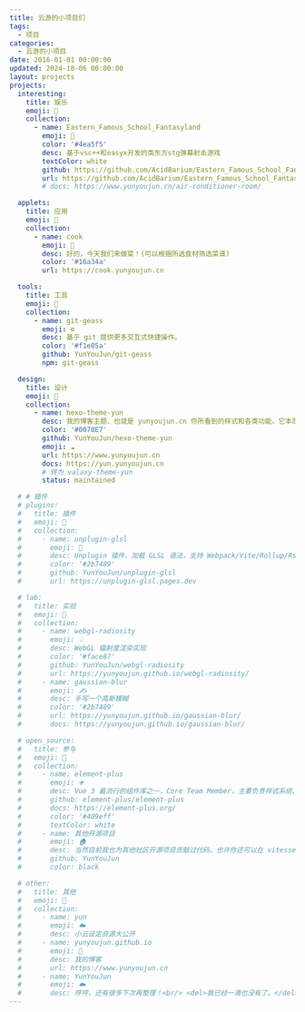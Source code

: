 ```yaml
---
title: 云游的小项目们
tags:
  - 项目
categories:
  - 云游的小项目
date: 2016-01-01 00:00:00
updated: 2024-10-06 00:00:00
layout: projects
projects:
  interesting:
    title: 娱乐
    emoji: 🥰
    collection:
      - name: Eastern_Famous_School_Fantasyland
        emoji: 🚀
        color: '#4ea5f5'
        desc: 基于vsc++和easyx开发的类东方stg弹幕射击游戏
        textColor: white
        github: https://github.com/AcidBarium/Eastern_Famous_School_Fantasyland
        url: https://github.com/AcidBarium/Eastern_Famous_School_Fantasyland/releases
        # docs: https://www.yunyoujun.cn/air-conditioner-room/

  applets:
    title: 应用
    emoji: 📱
    collection:
      - name: cook
        emoji: 🥘
        desc: 好的，今天我们来做菜！(可以根据所选食材筛选菜谱)
        color: '#16a34a'
        url: https://cook.yunyoujun.cn

  tools:
    title: 工具
    emoji: 🔧
    collection:
      - name: git-geass
        emoji: ⚙️
        desc: 基于 git 提供更多交互式快捷操作。
        color: '#f1e05a'
        github: YunYouJun/git-geass
        npm: git-geass  

  design:
    title: 设计
    emoji: 🎨
    collection:
      - name: hexo-theme-yun
        desc: 我的博客主题，也就是 yunyoujun.cn 你所看到的样式和各类功能，它本质是被抽象可复用的。
        color: '#0078E7'
        github: YunYouJun/hexo-theme-yun
        emoji: ☁️
        url: https://www.yunyoujun.cn
        docs: https://yun.yunyoujun.cn
        # 转为 valaxy-theme-yun
        status: maintained

  # # 插件
  # plugins:
  #   title: 插件
  #   emoji: 🔌
  #   collection:
  #     - name: unplugin-glsl
  #       emoji: 🎨
  #       desc: Unplugin 插件，加载 GLSL 语法，支持 Webpack/Vite/Rollup/Rspack
  #       color: '#2b7489'
  #       github: YunYouJun/unplugin-glsl
  #       url: https://unplugin-glsl.pages.dev

  # lab:
  #   title: 实验
  #   emoji: 🧪
  #   collection:
  #     - name: webgl-radiosity
  #       emoji: 💡
  #       desc: WebGL 辐射度渲染实现
  #       color: '#face87'
  #       github: YunYouJun/webgl-radiosity
  #       url: https://yunyoujun.github.io/webgl-radiosity/
  #     - name: gaussian-blur
  #       emoji: ✍️
  #       desc: 手写一个高斯模糊
  #       color: '#2b7489'
  #       url: https://yunyoujun.github.io/gaussian-blur/
  #       docs: https://yunyoujun.github.io/gaussian-blur/

  # open_source:
  #   title: 参与
  #   emoji: 👥
  #   collection:
  #     - name: element-plus
  #       emoji: ➕
  #       desc: Vue 3 最流行的组件库之一，Core Team Member，主要负责样式系统、文档、BUG 修复，以及周边项目模板示例的开发。
  #       github: element-plus/element-plus
  #       docs: https://element-plus.org/
  #       color: '#409eff'
  #       textColor: white
  #     - name: 其他开源项目
  #       emoji: 🏠
  #       desc: 当然目前我也为其他社区开源项目贡献过代码，也许你还可以在 vitesse 等其他项目中看到我的身影。
  #       github: YunYouJun
  #       color: black

  # other:
  #   title: 其他
  #   emoji: 📁
  #   collection:
  #     - name: yun
  #       emoji: ☁️
  #       desc: 小云设定资源大公开
  #     - name: yunyoujun.github.io
  #       emoji: 📖
  #       desc: 我的博客
  #       url: https://www.yunyoujun.cn
  #     - name: YunYouJun
  #       emoji: ☁️
  #       desc: 哼哼，还有很多下次再整理！<br/> <del>我已经一滴也没有了。</del>
---
```


<!-- more -->

<!-- #### AIS.js

Tags: `Vue` / `npm` / `Element` / `JavaScript`

> 船舶自动识别系统 (Automatic Identification System) 使用 js 构建 web 端。

实现了 AIS 船舶报文（包括船位报告与安全相关确认信息）的串口读取与解析。

解析包打包为 npm 包 [ais-json](https://www.npmjs.com/package/ais-json)

- Web: <https://ais.js.org>
- GitHub: [ais.js](https://github.com/YunYouJun/ais.js)
- GitHub: [ais-json](https://github.com/YunYouJun/ais-json)

#### Element-Theme-Ink

Tags: `Element` / `Scss` / `Theme`

> Dead simple css theme about element.

基于 [Element](https://github.com/ElemeFE/element) 所写的极简主题样式。

- Web: <https://ink.yunyoujun.cn/>
- GitHub: [element-theme-ink](https://github.com/YunYouJun/element-theme-ink)
- GitHub: [element-theme-ink-preview](https://github.com/YunYouJun/element-theme-ink-preview)
- npm: [element-theme-ink](https://www.npmjs.com/package/element-theme-ink)
- unpkg: [element-theme-ink](https://unpkg.com/element-theme-ink)

#### Paper Star

> 跨平台飞行射击游戏

- GitHub: <https://github.com/PaperStar>

待补充...

### Just for fun

#### give-me-money

Tags: `Vue` / `Parcel` / `LeanCloud`

我很可爱，请给我钱。

- Web: [预览地址](https://yunyoujun.github.io/give-me-money/)
- GitHub: [give-me-money](https://github.com/YunYouJun/give-me-money)

#### 仿 2048 小游戏

待补充... -->
